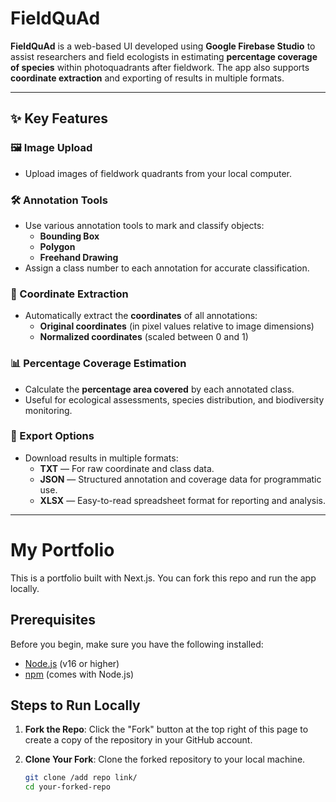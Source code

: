 # FieldQuAd

**FieldQuAd** is a web-based UI developed using **Google Firebase Studio** to assist researchers and field ecologists in estimating **percentage coverage of species** within photoquadrants after fieldwork. The app also supports **coordinate extraction** and exporting of results in multiple formats.

---

## ✨ Key Features

### 🖼️ Image Upload
- Upload images of fieldwork quadrants from your local computer.

### 🛠️ Annotation Tools
- Use various annotation tools to mark and classify objects:
  - **Bounding Box**
  - **Polygon**
  - **Freehand Drawing**
- Assign a class number to each annotation for accurate classification.

### 📍 Coordinate Extraction
- Automatically extract the **coordinates** of all annotations:
  - **Original coordinates** (in pixel values relative to image dimensions)
  - **Normalized coordinates** (scaled between 0 and 1)

### 📊 Percentage Coverage Estimation
- Calculate the **percentage area covered** by each annotated class.
- Useful for ecological assessments, species distribution, and biodiversity monitoring.

### 💾 Export Options
- Download results in multiple formats:
  - **TXT** — For raw coordinate and class data.
  - **JSON** — Structured annotation and coverage data for programmatic use.
  - **XLSX** — Easy-to-read spreadsheet format for reporting and analysis.

---

# My Portfolio

This is a portfolio built with Next.js. You can fork this repo and run the app locally.

## Prerequisites

Before you begin, make sure you have the following installed:

- [Node.js](https://nodejs.org/) (v16 or higher)
- [npm](https://npmjs.com/) (comes with Node.js)

## Steps to Run Locally

1. **Fork the Repo**: Click the "Fork" button at the top right of this page to create a copy of the repository in your GitHub account.

2. **Clone Your Fork**: Clone the forked repository to your local machine.

   ```bash
   git clone /add repo link/
   cd your-forked-repo

